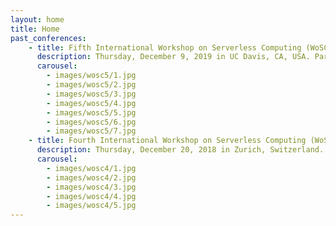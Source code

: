 ```yaml
---
layout: home
title: Home
past_conferences:
    - title: Fifth International Workshop on Serverless Computing (WoSC) 2019
      description: Thursday, December 9, 2019 in UC Davis, CA, USA. Part of Part of 20th ACM/IFIP International Middleware Conference.
      carousel:
        - images/wosc5/1.jpg
        - images/wosc5/2.jpg
        - images/wosc5/3.jpg
        - images/wosc5/4.jpg
        - images/wosc5/5.jpg
        - images/wosc5/6.jpg
        - images/wosc5/7.jpg
    - title: Fourth International Workshop on Serverless Computing (WoSC) 2018
      description: Thursday, December 20, 2018 in Zurich, Switzerland. Part of 11th IEEE/ACM UCC and 5th IEEE/ACM BDCAT.
      carousel:
        - images/wosc4/1.jpg
        - images/wosc4/2.jpg
        - images/wosc4/3.jpg
        - images/wosc4/4.jpg
        - images/wosc4/5.jpg
---
```

